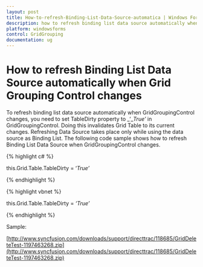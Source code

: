 ```yaml
---
layout: post
title: How-to-refresh-Binding-List-Data-Source-automatica | Windows Forms | Syncfusion
description: how to refresh binding list data source automatically when grid grouping control changes
platform: windowsforms
control: GridGrouping
documentation: ug
---
```


# How to refresh Binding List Data Source automatically when Grid Grouping Control changes

To refresh binding list data source automatically when GridGroupingControl changes, you need to set TableDirty property to _‘__True’_ in GridGroupingControl. Doing this invalidates Grid Table to its current changes. Refreshing Data Source takes place only while using the data source as Binding List. The following code sample shows how to refresh Binding List Data Source when GridGroupingControl changes.

{% highlight c# %}

  this.Grid.Table.TableDirty = ‘_True’_

{% endhighlight %}

{% highlight vbnet %}

  this.Grid.Table.TableDirty = _‘True’_
  
{% endhighlight %}
  
Sample:

[http://www.syncfusion.com/downloads/support/directtrac/118685/GridDeleteTest-1197463268.zip](http://www.syncfusion.com/downloads/support/directtrac/118685/GridDeleteTest-1197463268.zip)


